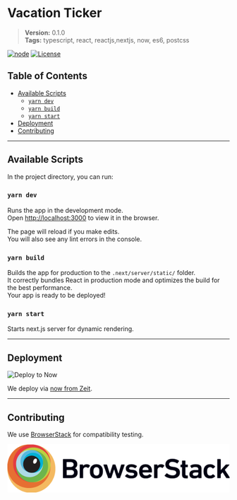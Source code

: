 # Vacation Ticker

> **Version:** 0.1.0  
> **Tags:** typescript, react, reactjs,nextjs, now, es6, postcss

[![node](https://img.shields.io/badge/node-%3E%3D%2010.16-%236DA560.svg)](https://nodejs.org/)
[![License](http://img.shields.io/:license-mit-blue.svg?style=flat-square)](http://badges.mit-license.org)

## Table of Contents
- [Available Scripts](#available-scripts)
  - [`yarn dev`](#yarn-dev)
  - [`yarn build`](#yarn-build)
  - [`yarn start`](#yarn-start)
- [Deployment](#deployment)
- [Contributing](#contributing)

---

## Available Scripts

In the project directory, you can run:

### `yarn dev`

Runs the app in the development mode.<br>
Open [http://localhost:3000](http://localhost:3000) to view it in the browser.

The page will reload if you make edits.<br>
You will also see any lint errors in the console.

### `yarn build`

Builds the app for production to the `.next/server/static/` folder.<br>
It correctly bundles React in production mode and optimizes the build for the best performance.
<br>
Your app is ready to be deployed!

### `yarn start`

Starts next.js server for dynamic rendering.

---

## Deployment

![Deploy to Now](https://badgen.net/badge/%E2%96%B2%20Deploy%20to%20Now/$%20now%20Cuuki%2Fvacation-ticker/black)

We deploy via [now from Zeit](https://zeit.co/).

---

## Contributing

We use [BrowserStack](https://www.browserstack.com) for compatibility testing.

[![Browserstack Logo](browserstack.png)](https://www.browserstack.com)
